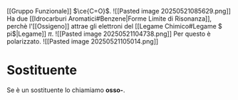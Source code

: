 [[Gruppo Funzionale]] $\ce{C=O}$.
![[Pasted image 20250521085629.png]]
Ha due [[Idrocarburi Aromatici#Benzene|Forme Limite di Risonanza]], perchè l'[[Ossigeno]] attrae gli elettroni del [[Legame Chimico#Legame $ pi$|Legame]] $\pi$.
![[Pasted image 20250521104738.png]]
Per questo è polarizzato.
![[Pasted image 20250521105014.png]]


# Sostituente
Se è un sostituente lo chiamiamo **osso-**.
